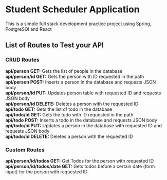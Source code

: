 # Student Scheduler Application
This is a simple full stack development practice project using Spring, PostgreSQl and React

## List of Routes to Test your API

### CRUD Routes

**api/person GET:** Gets the list of people in the database \
**api/person/id GET:** Gets the person with ID requested in the path \
**api/person POST:** Inserts a person in the database and requests JSON body \
**api/person/id PUT:** Updates person table with requested ID and requests JSON body \
**api/person/id DELETE:** Deletes a person with the requested ID \
**api/todo GET:** Gets the list of todo in the database \
**api/todo/id GET:** Gets the todo with ID requested in the path \
**api/todo POST:** Inserts a todo in the database and requests JSON body \
**api/todo/id PUT:** Updates a person in the database with requested ID and requests JSON body \
**api/todo/id DELETE:** Deletes a person with the requested ID

### Custom Routes

**api/person/id/todos GET:** Get Todos for the person with requested ID \
**api/person/id/todos/date GET:** Gets todos before a certain date (form input) for the person with requested ID
